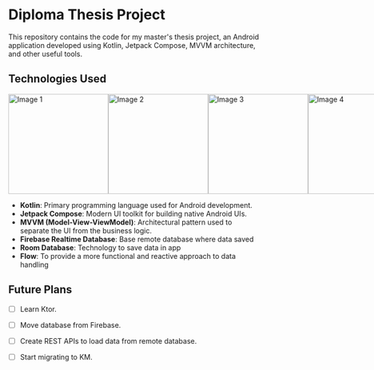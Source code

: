 # Diploma Thesis Project

This repository contains the code for my master's thesis project, an Android application developed
using Kotlin,
Jetpack Compose, MVVM architecture, and other useful tools.

## Technologies Used

<div style="display:flex; justify-content:space-between;">
  <img src="https://asset.brandfetch.io/id8oU9wOdk/idritPOXtM.png" alt="Image 1" width="200" height="200">
  <img src="https://blogger.googleusercontent.com/img/b/R29vZ2xl/AVvXsEjC97Z8BResg5dlPqczsRCFhP6zewWX0X0e7fVPG-G7PuUZwwZVsi9OPoqJYkgqT2h0FI95SsmWzVEgpt8b8HAqFiIxZ98TFtY4lE0b8UrtVJ2HrJebRwl6C9DslsQDl9KnBIrdHS6LtkY/s1600/jetpack+compose+icon_RGB.png" alt="Image 2" width="200" height="200">
  <img src="https://geekstand.top/wp-content/uploads/2021/05/mvv.png" alt="Image 3" width="200" height="200">
  <img src="https://cdn.icon-icons.com/icons2/2699/PNG/512/firebase_logo_icon_168209.png" alt="Image 4" width="200" height="200">
  <img src="https://encrypted-tbn0.gstatic.com/images?q=tbn:ANd9GcQC_gBfVJ7tHW6UyCrIHqK9aDPkgsBRE-2SotEM0EAbyQ&s" alt="Image 5" width="200" height="200">
</div>

- **Kotlin**: Primary programming language used for Android development.
- **Jetpack Compose**: Modern UI toolkit for building native Android UIs.
- **MVVM (Model-View-ViewModel)**: Architectural pattern used to separate the UI from the business logic.
- **Firebase Realtime Database**: Base remote database where data saved
- **Room Database**: Technology to save data in app
- **Flow**: To provide a more functional and reactive approach to data handling

## Future Plans

- [ ] Learn Ktor.
- [ ] Move database from Firebase.
- [ ] Create REST APIs to load data from remote database.
- [ ] Start migrating to KM.

